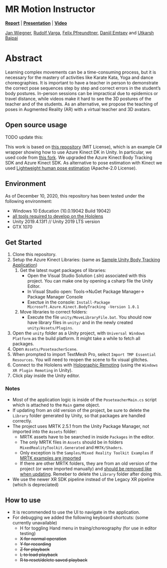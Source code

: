 # MR Motion Instructor
[**Report**](https://placeholder) | [**Presentation**](https://placeholder) | [**Video**](https://placeholder)

[Jan Wiegner](https://github.com/janwww), [Rudolf Varga](https://github.com/ketjatekos), [Felix Pfreundtner](https://github.com/felixpfreundtner), [Daniil Emtsev](https://github.com/daniil-777) and [Utkarsh Bajpai](https://github.com/Utkarsh-Bajpai)

# Abstract
Learning complex movements can be a time-consuming process, but it is necessary for the mastery of activities like Karate Kata, Yoga and dance choreographies. It is important to have a teacher in person to demonstrate the correct pose sequences step by step and correct errors in the student’s body postures.
In-person sessions can be impractical due to epidemics or travel distance, while videos make it hard to see the 3D postures of the teacher and of the students. As an alternative, we propose the teaching of poses in Augmented Reality (AR) with a virtual teacher and 3D avatars.

## Open source usage
TODO update this:

This work is based on [this repository](https://github.com/curiosity-inc/azure-kinect-dk-unity) (MIT License), which is an example C# wrapper showing how to use Azure Kinect DK in Unity. In particular, we used code from [this fork](https://github.com/Aviscii/azure-kinect-dk-unity). We upgraded the Azure Kinect Body Tracking SDK and Azure Kinect SDK.
As alternative to pose estimation with Kinect we used [Lightweight human pose estimation](https://github.com/Daniil-Osokin/lightweight-human-pose-estimation-3d-demo.pytorch) (Apache-2.0 License). 

## Environment
As of December 10, 2020, this repository has been tested under the following environment:
- Windows 10 Education (10.0.19042 Build 19042)
- [all tools required to develop on the Hololens](https://docs.microsoft.com/en-us/windows/mixed-reality/install-the-tools)
- Unity 2019.4.13f1 // Unity 2019 LTS version
- GTX 1070

## Get Started
1. Clone this repository.
2. Setup the Azure Kinect Libraries: (same as [Sample Unity Body Tracking Application](https://github.com/microsoft/Azure-Kinect-Samples/tree/master/body-tracking-samples/sample_unity_bodytracking))
    1. Get the latest nuget packages of libraries:
        - Open the Visual Studio Solution (.sln) associated with this project. You can make one by opening a csharp file the Unity Editor.
        - In Visual Studio open: Tools->NuGet Package Manager-> Package Manager Console
        - Exectue in the console: `Install-Package Microsoft.Azure.Kinect.BodyTracking -Version 1.0.1`
    2. Move libraries to correct folders:
        - Execute the file `unity/MoveLibraryFile.bat`. You should now have library files in `unity/` and in the newly created `unity/Assets/Plugins`.
3. Open the `unity` folder as a Unity project, with `Universal Windows Platform` as the build platform. It might take a while to fetch all packages.
4. Open `Assets/PoseteacherScene`.
5. When prompted to import TextMesh Pro, select `Import TMP Essential Resources`. You will need to reopen the scene to fix visual glitches.
6. Connect to the Hololens with [Holographic Remoting](https://microsoft.github.io/MixedRealityToolkit-Unity/Documentation/Tools/HolographicRemoting.html#connecting-to-the-hololens-with-wi-fi) (using the `Windows XR Plugin Remoting` in Unity).
7. Click play inside the Unity editor.

### Notes
- Most of the application logic is inside of the `PoseteacherMain.cs` script which is attached to the `Main` game object.
- If updating from an old version of the project, be sure to delete the `Library` folder generated by Unity, so that packages are handled correctly. 
- The project uses MRTK 2.5.1 from the Unity Package Manager, not imported into the `Assets` folder: 
   - MRTK assets have to be searched in inside `Packages` in the editor.
   - The only MRTK files in `Assets` should be in folders `MixedRealityToolkit.Generated` and `MRTK/Shaders`. 
   - Only exception is the `Samples/Mixed Reality Toolkit Examples` if [MRTK examples are imported](https://microsoft.github.io/MixedRealityToolkit-Unity/Documentation/usingupm.html#using-mixed-reality-toolkit-examples)
   - If there are other MRTK folders, they are from an old version of the project (or were imported manually) and [should be removed like when updating](https://microsoft.github.io/MixedRealityToolkit-Unity/Documentation/Updating.html). 
     Remeber to delete the `Library` folder after doing this.
- We use the newer XR SDK pipeline instead of the Legacy XR pipeline (which is depreciated)

## How to use
- It is recommended to use the UI to navigate in the application.
- For debugging we added the following keyboard shortcuts: (some currently unavailable)
   - H for toggling Hand menu in traing/choreography (for use in editor testing)
   - ~~X for normal operation~~
   - ~~Y for recording~~
   - ~~Z for playback~~
   - ~~L to load playback~~
   - ~~R to reset/delete saved playback~~
